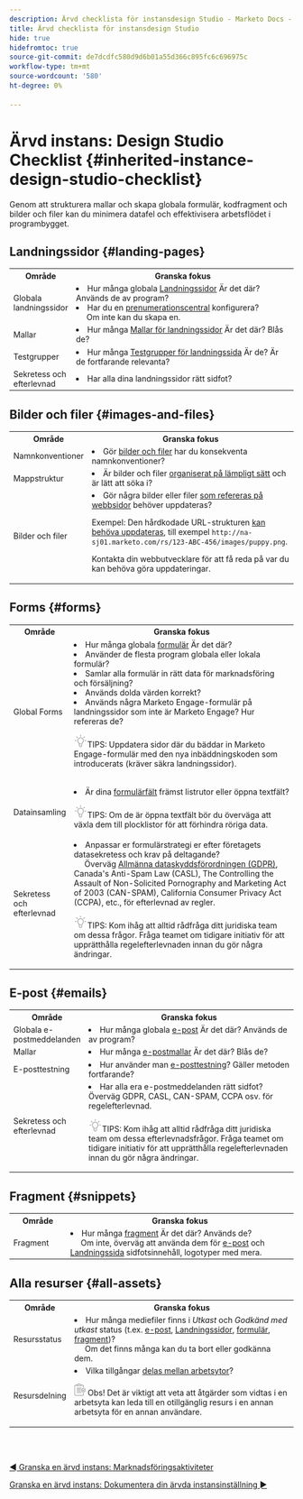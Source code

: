 ```yaml
---
description: Ärvd checklista för instansdesign Studio - Marketo Docs - produktdokumentation
title: Ärvd checklista för instansdesign Studio
hide: true
hidefromtoc: true
source-git-commit: de7dcdfc580d9d6b01a55d366c895fc6c696975c
workflow-type: tm+mt
source-wordcount: '580'
ht-degree: 0%

---
```


# Ärvd instans: Design Studio Checklist {#inherited-instance-design-studio-checklist}

Genom att strukturera mallar och skapa globala formulär, kodfragment och bilder och filer kan du minimera datafel och effektivisera arbetsflödet i programbygget.

## Landningssidor {#landing-pages}

<table style="table-layout:auto"> 
 <tbody> 
  <tr> 
   <th style="width:20%">Område</th> 
   <th>Granska fokus</th>
  </tr> 
  <tr> 
   <td>Globala landningssidor</td> 
   <td><li>Hur många globala <a href="/help/marketo/product-docs/demand-generation/landing-pages/understanding-landing-pages/understanding-free-form-vs-guided-landing-pages.md" target="_blank">Landningssidor</a> Är det där? Används de av program?</li>
   <li>Har du en <a href="https://experienceleague.adobe.com/docs/marketo-learn/tutorials/lead-and-data-management/subscription-center-learn.html" target="_blank">prenumerationscentral</a> konfigurera?
   <br/>     Om inte kan du skapa en.</li></td>
  </tr>
  <tr> 
   <td>Mallar</td> 
   <td><li>Hur många <a href="/help/marketo/product-docs/demand-generation/landing-pages/landing-page-templates/create-a-free-form-landing-page-template.md" target="_blank">Mallar för landningssidor</a> Är det där? Blås de?</li></td>
  </tr>
  <tr> 
   <td>Testgrupper</td> 
   <td><li>Hur många <a href="/help/marketo/product-docs/demand-generation/landing-pages/understanding-landing-pages/landing-page-test-groups.md" target="_blank">Testgrupper för landningssida</a> Är de? Är de fortfarande relevanta?</li></td>
  </tr>
   <tr> 
   <td>Sekretess och efterlevnad</td> 
   <td><li>Har alla dina landningssidor rätt sidfot?</li></td>
  </tr>
 </tbody> 
</table>

## Bilder och filer {#images-and-files}

<table style="table-layout:auto"> 
 <tbody> 
  <tr> 
   <th style="width:20%">Område</th> 
   <th>Granska fokus</th>
  </tr> 
  <tr> 
   <td>Namnkonventioner</td> 
   <td><li>Gör <a href="/help/marketo/product-docs/demand-generation/images-and-files/add-images-and-files-to-marketo.md" target="_blank">bilder och filer</a> har du konsekventa namnkonventioner?</li></td>
  </tr>
  <tr> 
   <td>Mappstruktur</td> 
   <td><li>Är bilder och filer <a href="/help/marketo/product-docs/demand-generation/images-and-files/organize-your-images-and-files-using-folders.md" target="_blank">organiserat på lämpligt sätt</a> och är lätt att söka i?</li></td>
  </tr>
  <tr> 
   <td>Bilder och filer</td> 
   <td><li>Gör några bilder eller filer <a href="/help/marketo/product-docs/demand-generation/images-and-files/find-the-url-of-an-uploaded-image-or-file.md" target="_blank">som refereras på webbsidor</a> behöver uppdateras? 
   <p>Exempel: Den hårdkodade URL-strukturen <a href="https://nation.marketo.com/t5/product-documents/upcoming-changes-to-design-studio-urls/ta-p/306632#_Toc54870361" target="_blank">kan behöva uppdateras</a>, till exempel <code>http://na-sj01.marketo.com/rs/123-ABC-456/images/puppy.png</code>. 
   <p>Kontakta din webbutvecklare för att få reda på var du kan behöva göra uppdateringar.</li></td>
  </tr>
 </tbody> 
</table>

## Forms {#forms}

<table style="table-layout:auto"> 
 <tbody> 
  <tr> 
   <th style="width:20%">Område</th> 
   <th>Granska fokus</th>
  </tr> 
  <tr> 
   <td>Global Forms</td> 
   <td><li>Hur många globala <a href="/help/marketo/product-docs/demand-generation/forms/creating-a-form/create-a-form.md" target="_blank">formulär</a> Är det där?</li>
<li>Använder de flesta program globala eller lokala formulär?</li>
<li>Samlar alla formulär in rätt data för marknadsföring och försäljning?</li>
<li>Används dolda värden korrekt?</li>
<li>Används några Marketo Engage-formulär på landningssidor som inte är Marketo Engage? Hur refereras de?</li>
<p><img src="assets/tip-icon.png" alt="ikonen för tips">TIPS: Uppdatera sidor där du bäddar in Marketo Engage-formulär med den nya inbäddningskoden som introducerats (kräver säkra landningssidor).
<br/><pre><script src="//example.marketo.com/js/forms2/js/forms2.min.js"></script></pre>
<blockquote><form id="mktoForm_1"></form></blockquote>
<script>MktoForms2.loadForm("//example.marketo.com", "123-ABC-456", 1);</script>
</td>
  </tr>
  <tr> 
   <td>Datainsamling</td> 
   <td><li>Är dina <a href="/help/marketo/product-docs/demand-generation/forms/form-fields/add-a-fieldset-to-a-form.md" target="_blank">formulärfält</a> främst listrutor eller öppna textfält?</li>
<p><img src="assets/tip-icon.png" alt="ikonen för tips">TIPS: Om de är öppna textfält bör du överväga att växla dem till plocklistor för att förhindra röriga data.</td>
  </tr>
  <tr> 
   <td>Sekretess och efterlevnad</td> 
   <td><li>Anpassar er formulärstrategi er efter företagets datasekretess och krav på deltagande? 
   <br/>     Överväg <a href="https://business.adobe.com/resources/ebooks/the-gdpr-and-the-marketer.html" target="_blank">Allmänna dataskyddsförordningen (GDPR)</a>, Canada's Anti-Spam Law (CASL), The Controlling the Assault of Non-Solicited Pornography and Marketing Act of 2003 (CAN-SPAM), California Consumer Privacy Act (CCPA), etc., för efterlevnad av regler.</li>
<p><img src="assets/tip-icon.png" alt="ikonen för tips">TIPS: Kom ihåg att alltid rådfråga ditt juridiska team om dessa frågor. Fråga teamet om tidigare initiativ för att upprätthålla regelefterlevnaden innan du gör några ändringar.</td>
  </tr>
 </tbody> 
</table>

## E-post {#emails}

<table style="table-layout:auto"> 
 <tbody> 
  <tr> 
   <th style="width:20%">Område</th> 
   <th>Granska fokus</th>
  </tr> 
  <tr> 
   <td>Globala e-postmeddelanden</td> 
   <td><li>Hur många globala <a href="/help/marketo/product-docs/email-marketing/general/creating-an-email/create-an-email.md" target="_blank">e-post</a> Är det där? Används de av program?</li></td>
  </tr>
  <tr> 
   <td>Mallar</td> 
   <td><li>Hur många <a href="/help/marketo/product-docs/email-marketing/general/email-editor-2/create-an-email-template.md" target="_blank">e-postmallar</a> Är det där? Blås de?</li></td>
  </tr>
  <tr> 
   <td>E-posttestning</td> 
   <td><li>Hur använder man <a href="/help/marketo/product-docs/email-marketing/email-programs/email-program-actions/email-test-a-b-test/understanding-email-testing-options.md" target="_blank">e-posttestning</a>? Gäller metoden fortfarande?</li></td>
  </tr>
  </tr>
  <tr> 
   <td>Sekretess och efterlevnad</td> 
   <td><li>Har alla era e-postmeddelanden rätt sidfot? Överväg GDPR, CASL, CAN-SPAM, CCPA osv. för regelefterlevnad.</li>
<p><img src="assets/tip-icon.png" alt="ikonen för tips">TIPS: Kom ihåg att alltid rådfråga ditt juridiska team om dessa efterlevnadsfrågor. Fråga teamet om tidigare initiativ för att upprätthålla regelefterlevnaden innan du gör några ändringar.</td>
  </tr>
 </tbody> 
</table>

## Fragment {#snippets}

<table style="table-layout:auto"> 
 <tbody> 
  <tr> 
   <th style="width:20%">Område</th> 
   <th>Granska fokus</th>
  </tr> 
  <tr> 
   <td>Fragment</td> 
   <td><li>Hur många <a href="/help/marketo/product-docs/personalization/segmentation-and-snippets/snippets/create-a-snippet.md" target="_blank">fragment</a> Är det där? Används de? 
   <br/>     Om inte, överväg att använda dem för <a href="/help/marketo/product-docs/email-marketing/general/functions-in-the-editor/add-a-snippet-to-an-email.md" target="_blank">e-post</a> och <a href="/help/marketo/product-docs/demand-generation/landing-pages/personalizing-landing-pages/add-a-snippet-to-a-landing-page.md" target="_blank">Landningssida</a> sidfotsinnehåll, logotyper med mera.</li></td>
  </tr>
 </tbody> 
</table>

## Alla resurser {#all-assets}

<table style="table-layout:auto"> 
 <tbody> 
  <tr> 
   <th style="width:20%">Område</th> 
   <th>Granska fokus</th>
  </tr> 
  <tr> 
   <td>Resursstatus</td> 
   <td><li>Hur många mediefiler finns i <i>Utkast</i> och <i>Godkänd med utkast</i> status (t.ex. <a href="/help/marketo/product-docs/email-marketing/general/creating-an-email/approve-an-email.md" target="_blank">e-post</a>, <a href="/help/marketo/product-docs/demand-generation/landing-pages/understanding-landing-pages/approve-unapprove-or-delete-a-landing-page.md#approve-a-landing-page" target="_blank">Landningssidor</a>, <a href="/help/marketo/product-docs/demand-generation/forms/creating-a-form/approve-a-form.md" target="_blank">formulär</a>, <a href="/help/marketo/product-docs/personalization/segmentation-and-snippets/snippets/approve-a-snippet.md" target="_blank">fragment</a>)?
   <br/>     Om det finns många kan du ta bort eller godkänna dem.</li></td>
  </tr>
  <tr> 
   <td>Resursdelning</td> 
   <td><li>Vilka tillgångar <a href="/help/marketo/product-docs/administration/workspaces-and-person-partitions/understanding-workspaces-and-person-partitions.md#sharing-across-workspaces" target="_blank">delas mellan arbetsytor</a>?</li>
   <p><img src="assets/note-icon.png" alt="anteckningsikon"> Obs! Det är viktigt att veta att åtgärder som vidtas i en arbetsyta kan leda till en otillgänglig resurs i en annan arbetsyta för en annan användare.</td>
  </tr>
 </tbody> 
</table>

<br> 

[◄ Granska en ärvd instans: Marknadsföringsaktiviteter](/help/marketo/getting-started/inheriting-a-marketo-instance/marketing-activities-checklist.md)

[Granska en ärvd instans: Dokumentera din ärvda instansinställning ►](/help/marketo/getting-started/inheriting-a-marketo-instance/document-your-setup.md)
